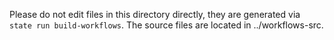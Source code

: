 Please do not edit files in this directory directly, they are generated via `state run build-workflows`.
The source files are located in ../workflows-src.
